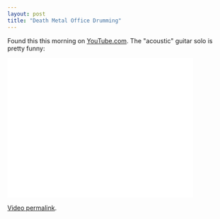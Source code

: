 ```yaml
---
layout: post
title: "Death Metal Office Drumming"
---
```


<p>Found this this morning on <a href="http://www.youtube.com/" target="_blank">YouTube.com</a>.  The "acoustic" guitar solo is pretty funny:</p>

<iframe width="420" height="315" src="//www.youtube.com/embed/MJJHk4hSFB4" frameborder="0"> </iframe>


<p><a href="http://www.youtube.com/?v=ig43zRNWYy4" target="_blank">Video permalink</a>.</p>
 

